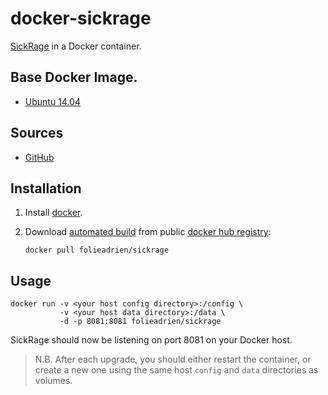 # docker-sickrage
[SickRage](https://sickrage.tv/) in a Docker container.

## Base Docker Image.

* [Ubuntu 14.04](https://registry.hub.docker.com/_/ubuntu/)

## Sources

* [GitHub](https://github.com/folieadrien/docker-sickrage)

## Installation

1. Install [docker](http://www.docker.com).

2. Download [automated build](https://registry.hub.docker.com/u/folieadrien/sickrage) from public 
[docker hub registry](https://registry.hub.docker.com/):

    `docker pull folieadrien/sickrage`

## Usage

    docker run -v <your host config directory>:/config \
               -v <your host data directory>:/data \
               -d -p 8081:8081 folieadrien/sickrage
               
SickRage should now be listening on port 8081 on your Docker host.

>N.B. After each upgrade, you should either restart the container, or create a new one
using the same host `config` and `data` directories as volumes.
